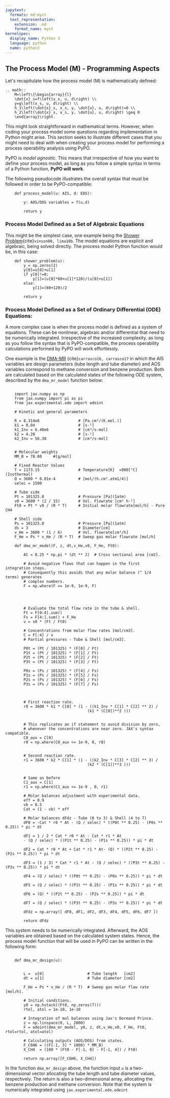 ```yaml
---
jupytext:
  formats: md:myst
  text_representation:
    extension: .md
    format_name: myst
kernelspec:
  display_name: Python 3
  language: python
  name: python3
---
```



## The Process Model (M) - Programming Aspects 

Let's recapitulate how the process model (M) is mathematically defined:

```{eval-rst}
.. math::
	M=\left\{\begin{array}{l}
	\dot{x}_s=f\left(x_s, u, d\right) \\
	y=g\left(x_s, u, d\right) \\
	h_1\left(\dot{x}_s, x_s, y, \dot{u}, u, d\right)=0 \\
	h_2\left(\dot{x}_s, x_s, y, \dot{u}, u, d\right) \geq 0
	\end{array}\right.
```
This might look straightforward in mathematical terms. However, when coding
your process model some questions regarding implementation in Python might arise.
This section seeks to illustrate different cases that you might need to deal with
when creating your process model for performing a process operability analysis
using PyPO.

PyPO is *model agnostic*. This means that irrespective of how you want to define
your process model, as long as you follow a simple syntax in terms of a Python
function, **PyPO will work**.

The following pseudocode illustrates the overall syntax that must be followed
in order to be PyPO-compatible:


```{code-cell}
    def process_model(u: AIS, d: EDS):

        y: AOS/DOS variables = f(u,d)
            
        return y
```

### Process Model Defined as a Set of Algebraic Equations

This might be the simplest case, one example being the [Shower Problem](examples_gallery/operability_index_shower.ipynb){cite}`vinson00, lima10b`. The model equations 
are explicit and algebraic, being solved directly. The process model Python function
would be, in this case:


```{code-cell}
    def shower_problem(u):
        y = np.zeros(2)
        y[0]=u[0]+u[1]
        if y[0]!=0:
            y[1]=(u[0]*60+u[1]*120)/(u[0]+u[1])
        else:
            y[1]=(60+120)/2
            
        return y
```

### Process Model Defined as a Set of Ordinary Differential (ODE) Equations:

A more complex case is when the process model is defined as a system of equations.
These can be nonlinear, algebraic and/or differential that need to be numerically
integrated. Irrespective of the increased complexity, as long as you follow the
syntax that is PyPO-compatible, the process operability calculations performed
by PyPO will work effortlessly.

One example is the 
[DMA-MR](examples_gallery/membrane_reactor.ipynb) {cite}`carrasco16, carrasco17`
in which the AIS variables are design parameters (tube length and tube diameter)
and AOS variables correspond to methane conversion and benzene production. Both
are calculated based on the calculated states of the following ODE system,
described by the `dma_mr_model` function below:

```{code-cell}

    import jax.numpy as np
    from jax.numpy import pi as pi
    from jax.experimental.ode import odeint

    # Kinetic and general parameters

    R = 8.314e6                 # [Pa.cm³/(K.mol.)]
    k1 = 0.04                   # [s-¹]
    k1_Inv = 6.40e6             # [cm³/s-mol]
    k2 = 4.20                   # [s-¹]
    k2_Inv = 56.38              # [cm³/s-mol]

        
    # Molecular weights
    MM_B = 78.00     #[g/mol] 

    # Fixed Reactor Values
    T = 1173.15                 # Temperature[K]  =900[°C] (Isothermal)
    Q = 3600 * 0.01e-4          # [mol/(h.cm².atm1/4)]
    selec = 1500

    # Tube side
    Pt = 101325.0               # Pressure [Pa](1atm)
    v0 = 3600 * (2 / 15)        # Vol. Flowrate [cm³ h-¹]
    Ft0 = Pt * v0 / (R * T)     # Initial molar flowrate[mol/h] - Pure CH4

    # Shell side
    Ps = 101325.0               # Pressure [Pa](1atm)
    ds = 3                      # Diameter[cm]
    v_He = 3600 * (1 / 6)       # Vol. flowrate[cm³/h]
    F_He = Ps * v_He / (R * T)  # Sweep gas molar flowrate [mol/h]

    def dma_mr_model(F, z, dt,v_He,v0, F_He, Ft0):

        At = 0.25 * np.pi * (dt ** 2)  # Cross sectional area [cm2].
        
        # Avoid negative flows that can happen in the first integration steps.
        # Consequently this avoids that any molar balance (^ 1/4 terms) generates
        # complex numbers.
        F = np.where(F <= 1e-9, 1e-9, F)
        
        

        
        # Evaluate the total flow rate in the tube & shell.
        Ft = F[0:4].sum()
        Fs = F[4:].sum() + F_He
        v = v0 * (Ft / Ft0)

        # Concentrations from molar flow rates [mol/cm3].
        C = F[:4] / v
        # Partial pressures - Tube & Shell [mol/cm3].

        P0t = (Pt / 101325) * (F[0] / Ft)
        P1t = (Pt / 101325) * (F[1] / Ft)
        P2t = (Pt / 101325) * (F[2] / Ft)
        P3t = (Pt / 101325) * (F[3] / Ft)

        P0s = (Ps / 101325) * (F[4] / Fs)
        P1s = (Ps / 101325) * (F[5] / Fs)
        P2s = (Ps / 101325) * (F[6] / Fs)
        P3s = (Ps / 101325) * (F[7] / Fs)
        
        

        # First reaction rate.
        r0 = 3600 * k1 * C[0] * (1 - ((k1_Inv * C[1] * C[2] ** 2) / 
                                    (k1 * (C[0])**2 )))
        

        # This replicates an if statement to avoid division by zero, 
        # whenever the concentrations are near zero. JAX's syntax compatible.
        C0_aux = C[0]
        r0 = np.where(C0_aux <= 1e-9, 0, r0)
        

        # Second reaction rate.
        r1 = 3600 * k2 * C[1] * (1 - ((k2_Inv * C[3] * C[2] ** 3) / 
                                    (k2 * (C[1])**3 )))
        

        # Same as before
        C1_aux = C[1]
        r1 = np.where(C1_aux <= 1e-9 , 0, r1)  

        # Molar balances adjustment with experimental data.
        eff = 0.9
        vb = 0.5
        Cat = (1 - vb) * eff

        # Molar balances dFdz - Tube (0 to 3) & Shell (4 to 7)
        dF0 = -Cat * r0 * At - (Q / selec) * ((P0t ** 0.25) - (P0s ** 0.25)) * pi * dt

        dF1 = 1 / 2 * Cat * r0 * At - Cat * r1 * At 
        - (Q / selec) * ((P1t ** 0.25) - (P1s ** 0.25)) * pi * dt

        dF2 = Cat * r0 * At + Cat * r1 * At- (Q) * ((P2t ** 0.25) - (P2s ** 0.25)) * pi * dt

        dF3 = (1 / 3) * Cat * r1 * At - (Q / selec) * ((P3t ** 0.25) - (P3s ** 0.25)) * pi * dt

        dF4 = (Q / selec) * ((P0t ** 0.25) - (P0s ** 0.25)) * pi * dt

        dF5 = (Q / selec) * ((P1t ** 0.25) - (P1s ** 0.25)) * pi * dt

        dF6 = (Q) * ((P2t ** 0.25) - (P2s ** 0.25)) * pi * dt
        
        dF7 = (Q / selec) * ((P3t ** 0.25) - (P3s ** 0.25)) * pi * dt
        
        dFdz = np.array([ dF0, dF1, dF2, dF3, dF4, dF5, dF6, dF7 ])

        return dFdz
```

This system needs to be numerically integrated. Afterward, the AOS variables
are obtained based on the calculated system states. 
Hence, the process model function that will be used in PyPO can be 
written in the following form:

```{code-cell}

    def dma_mr_design(u):


        L =  u[0]                   # Tube length   [cm2]
        dt = u[1]                   # Tube diameter [cm2]

        F_He = Ps * v_He / (R * T)  # Sweep gas molar flow rate [mol/h].

        # Initial conditions.
        y0 = np.hstack((Ft0, np.zeros(7)))
        rtol, atol = 1e-10, 1e-10

        # Integration of mol balances using Jax's Dormand Prince.
        z = np.linspace(0, L, 2000)
        F = odeint(dma_mr_model, y0, z, dt,v_He,v0, F_He, Ft0, rtol=rtol, atol=atol)
        
        # Calculating outputs (AOS/DOS) from states.
        F_C6H6 = ((F[-1, 3] * 1000) * MM_B)
        X_CH4  = (100 * (Ft0 - F[-1, 0] - F[-1, 4]) / Ft0)

        return np.array([F_C6H6, X_CH4])

```

In the function `dma_mr_design` above, the function input `u` is a two-dimensional vector
allocating the tube length and tube diameter values, respectively. The return
is also a two-dimensional array, allocating the benzene production and methane
conversion. Note that the system is numerically integrated using `jax.experimental.ode.odeint`